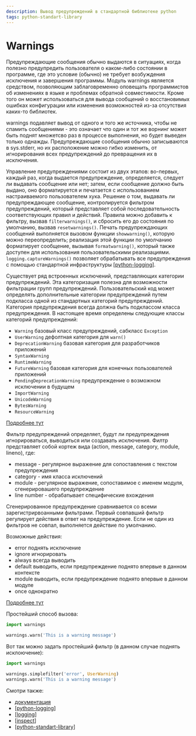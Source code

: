 ```yaml
---
description: Вывод предупреждений в стандартной библиотеке python
tags: python-standart-library
---
```

# Warnings

Предупреждающие сообщения обычно выдаются в ситуациях, когда полезно предупредить пользователя о каком-либо состоянии в программе, где это условие (обычно) не требует возбуждения исключения и завершения программы. Модуль warnings является средством, позволяющим заблаговременно оповещать программистов об изменениях в языке и проблемах обратной совместимости. Кроме того он может использоваться для вывода сообщений о восстановимых ошибках конфигурации или изменения возможностей из-за отсутствия каких-то библиотек.

warnings подавляет вывод от одного и того же источника, чтобы не спамить сообщениями - это означает что один и тот же ворнинг может быть поднят множетсво раз в процессе выполнения, но будет выведен только однажды. Предупреждающие сообщения обычно записываются в sys.stderr, но их расположение можно гибко изменить, от игнорирования всех предупреждений до превращения их в исключения.

Управление предупреждениями состоит из двух этапов: во-первых, каждый раз, когда выдается предупреждение, определяется, следует ли выдавать сообщение или нет; затем, если сообщение должно быть выдано, оно форматируется и печатается с использованием настраиваемого пользователем хука. Решение о том, выдавать ли предупреждающее сообщение, контролируется фильтром предупреждений, который представляет собой последовательность соответствующих правил и действий. Правила можно добавить к фильтру, вызвав `filterwarnings()`, и сбросить его до состояния по умолчанию, вызвав `resetwarnings()`. Печать предупреждающих сообщений выполняется вызовом функции `showwarning()`, которую можно переопределить; реализация этой функции по умолчанию форматирует сообщение, вызывая `formatwarning()`, который также доступен для использования пользовательскими реализациями. `logging.captureWarnings()` позволяет обрабатывать все предупреждения с помощью стандартной инфраструктуры [[python-logging]].

Существует ряд встроенных исключений, представляющих категории предупреждений. Эта категоризация полезна для возможности фильтрации групп предупреждений. Пользовательский код может определять дополнительные категории предупреждений путем подкласса одной из стандартных категорий предупреждений. Категория предупреждения всегда должна быть подклассом класса предупреждения. В настоящее время определены следующие классы категорий предупреждений:

- `Warning` базовый класс предупреждений, сабкласс `Exception`
- `UserWarning` дефолтная категория для `warn()`
- `DeprecationWarning` базовая категория для разработчиков приложений
- `SyntaxWarning`
- `RuntimeWarning`
- `FutureWarning` базовая категория для конечных пользователей приложений
- `PendingDeprecationWarning` предупреждение о возможном исключении в будущем
- `ImportWarning`
- `UnicodeWarning`
- `BytesWarning`
- `ResourceWarning`

[Подробнее тут](https://docs.python.org/3/library/warnings.html#warning-categories)

Фильтр предупреждений определяет, будут ли предупреждения игнорироваться, выводиться или создавать исключения. Филтр представляет собой кортеж вида (action, message, category, module, lineno), где:

- message - регулярное выражение для сопоставления с текстом предупреждения
- category - имя класса исключений
- module - регулярное выражение, сопоставимое с именем модуля, сгенерировашего предупреждение
- line number - обрабатывает специфические вхождения

Сгенерированное предупреждение сравнивается со всеми зарегистрирвоанными фильтрами. Первый совпавший фильтр регулирует действия в ответ на предупреждение. Если не один из фильтров не совпал, выполняется действие по умолчанию.

Возможные действия:

- error поднять исключение
- ignore игнорировать
- always всегда выводить
- default выводить, если предупреждение поднято впервые в данном контексте
- module выводить, если предупреждение поднято впервые в данном модуле
- once однократно

[Подробнее тут](https://docs.python.org/3/library/warnings.html#the-warnings-filter)

Простейший способ вызова:

```python
import warnings

warnings.warn('This is a warning message')
```

Вот так можно задать простейший фильтр (в данном случае поднять исклоючение):

```python
import warnings

warnings.simplefilter('error', UserWarning)
warnings.warn('This is a warning message')
```

Смотри также:

- [документация](https://docs.python.org/3/library/warnings.html)
- [[python-logging]]
- [[logging]]
- [[inspect]]
- [[python-standart-library]]

[//begin]: # "Autogenerated link references for markdown compatibility"
[python-logging]: ../lists/python-logging "Python logging"
[python-logging]: ../lists/python-logging "Python logging"
[logging]: logging "Logging - основные принципы"
[inspect]: inspect "Inspect"
[python-standart-library]: ../lists/python-standart-library "Стандартная библиотека python и полезные ресурсы"
[//end]: # "Autogenerated link references"